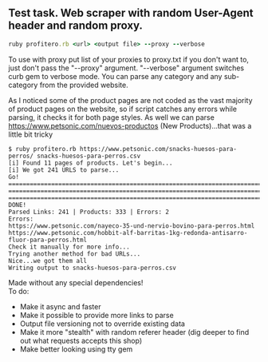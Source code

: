 ## Test task. Web scraper with random User-Agent header and random proxy.
```ruby 
ruby profitero.rb <url> <output file> --proxy --verbose
```

To use with proxy put list of your proxies to proxy.txt if you don't want to, just don't pass the "--proxy" argument. "--verbose" argument switches curb gem to verbose mode. You can parse any category and any sub-category from the provided website.

As I noticed some of the product pages are not coded as the vast majority of product pages on the website, so if script catches any errors while parsing, it checks it for both page styles. As well we can parse https://www.petsonic.com/nuevos-productos (New Products)...that was a little bit tricky

```
$ ruby profitero.rb https://www.petsonic.com/snacks-huesos-para-perros/ snacks-huesos-para-perros.csv
[i] Found 11 pages of products. Let's begin...
[i] We got 241 URLS to parse...
Go! ===============================================================================================================================
===============================================================================================================================
===============================================================================> DONE!
Parsed Links: 241 | Products: 333 | Errors: 2
Errors:
https://www.petsonic.com/nayeco-35-und-nervio-bovino-para-perros.html
https://www.petsonic.com/hobbit-alf-barritas-1kg-redonda-antisarro-fluor-para-perros.html
Check it manually for more info...
Trying another method for bad URLs...
Nice...we got them all
Writing output to snacks-huesos-para-perros.csv
```
Made without any special dependencies!<br />
To do: <br />
- Make it async and faster
- Make it possible to provide more links to parse 
- Output file versioning not to override existing data
- Make it more "stealth" with random referer header (dig deeper to find out what requests accepts this shop)
- Make better looking using tty gem 

